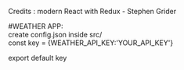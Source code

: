Credits : modern React with Redux - Stephen Grider

#WEATHER APP:  
create config.json inside src/  
 const key = {WEATHER_API_KEY:'YOUR_API_KEY'}  

 export default key  
